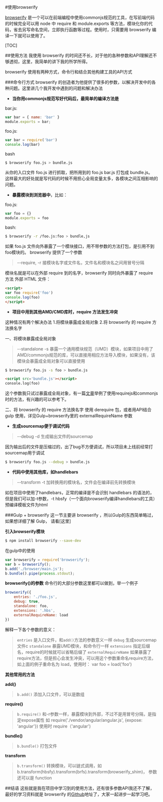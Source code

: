 #使用browserify


[browserify](https://github.com/substack/node-browserify) 是一个可以在前端编程中使用commonjs规范的工具，在写前端代码的时候完全可以用 node 中 require 和 module.exports 等方法，模块化你的代码，省去另写命名空间，立即执行函数等过程。使用时，只需要用 browserify 编译一下就可以使用了。

[TOC]

##使用方法
我使用 browserify 的时间还不长，对于他的各种参数和API理解还不够透彻，这里，我简单的讲下我的所学所得。

browserify 使用有两种方式，命令行和结合其他构建工具的API方式

###命令行方式
browserify 的创造者为他提供了很多的参数，以解决开发中的各种问题。这里讲几个我开发中遇到的问题和解决办法

* **当你用commonjs规范写好代码后，最简单的编译方法是**

bar.js:
```javascript
var bar = { name: 'bar' }
module.exports = bar;
```
foo.js:
```javascript
var bar = require('bar')
console.log(bar)
```

bash
```bash
$ browserify foo.js > bundle.js
```
从你的入口文件 foo.js 进行抓取，把所用到的 foo.js bar.js 打包成 bundle.js。
这样最大的好处就是写代码的时候不用担心全局变量太多，各模块之间互相影响的问题。

* **暴露模块到浏览器中**，比如：

foo.js:
```javascript
var foo = {}
module.exports = foo
```
bash:
```bash
$ browserify -r /foo.js:foo > bundle,js
```
如果 foo.js 文件向外暴露了一个模块接口，用不带参数的方法打包，是引用不到foo模块的。
browserify 提供了一个参数
> --require, -r  接模块名字或文件名，文件名和模块名之间用冒号分隔

模块名就是可以在外部 require 到的名字，browserify 同时向外暴露了 require 方法
外部 HTML 文件：
```html
<script>
var foo require('foo')
console.log(foo)
</script>
```

* **项目中用到其他AMD/CMD库时，require 方法发生冲突**

这种情况有两个解决办法
1.将模块暴露成全局对象
2.将 browserify 的 require 方法换名字

一、将模块暴露成全局对象
>--standalone -s  暴露一个通用模块规范（UMD）模块，如果项目中用了AMD/commonjs规范的库，可以直接用相应方法导入模块，如果没有，该模块会暴露成全局对象可以直接使用

```bash
$ browserify foo.js -s foo > bundle.js
```
```html
<script src='bundle.js'></script>
console.log(foo)
```
这个参数我只试过暴露成全局对象，有一篇[文章](http://www.forbeslindesay.co.uk/post/46324645400/standalone-browserify-builds)举例了使用requirejs和commonjs时的方法，有兴趣的可以参考下。

二、将 browserify 的 require 方法换名字
使用 derequire 包，或者用API结合 gulp 使用，详见Gulp+browserify里的 externalRequireName 参数

* **生成sourcemap便于调试代码**

> --debug -d 生成输出文件的sourcemap

因为输出后的文件是压缩过的，出了bug不方便调试，所以项目未上线前经常打sourcemap用于调试
```bash
$ browserify foo.js --debug > bundle.js
```

* **代码中使用其他库，如handlebars**

> --transform -t 加转换用的模块名，文件会在编译前先转换模块

如在项目中使用了handlebars，正常的编译是不会识别 handlebars 的语法的，但是我们可以加-t参数，-t hbsfy（一个面向browserify编译handlebars的工具）预编译模板文件为html


###Gulp + browserify
这一节主要讲 browserify ，所以Gulp的东西简单略过，如果想详细了解 Gulp， 请看[这里]

**引入browserify模块**
```bash
$ npm install browserify --save-dev
```
在gulp中的使用
```javascript
var browserify = require('browserify');
var b = browserify();
b.add('./browser/main.js');
b.bundle().pipe(process.stdout);
```

**browserify()的参数**
命令行的大部分参数这里都可以做到，举一个例子
```javascript
browserify({
    entries: './foo.js',
    debug: true,
    standalone: foo,
    extensions: '.hbs',
    externalRequireName: load
})
```
解释一下各个参数的意义：
> `entries` 是入口文件，和`add()`方法的参数意义一样
`debug` 生成sourcemap文件c
`standalone` 暴露UMD模块，和命令行一样
`extensions` 指定后缀名，require的时候就可以省略后缀了
`externalRequireName` 如果暴露了require方法，但是担心会发生冲突，可以用这个参数重命名require方法，如上面的例子重命名为 load，使用时： var foo = load('foo')

**其他常用的方法**

**add()**
> `b.add()`  添加入口文件，可以是数组

**require()**
> `b.require()` 和-r参数一样，暴露模块到外部，不过不是用冒号分隔，是指定expose属性
如 require('./vendor/angular/angular.js', {expose: 'angular'}) 使用时 require（'angular')

**bundle()**
> `b.bundle()` 打包文件

**transform**
> `b.transform()` 转换模块，可以链式调用，如b.transform(hbsfy).transform(brfs).transform(browserify_shim)， 参数还可以是 function


##结语
这些就是我在项目中学习到的使用方法，还有很多参数API我还不了解，最好的学习资料就是 browserify 的[Github](https://github.com/substack/node-browserify)地址了，大家一起进步一起学习吧。
